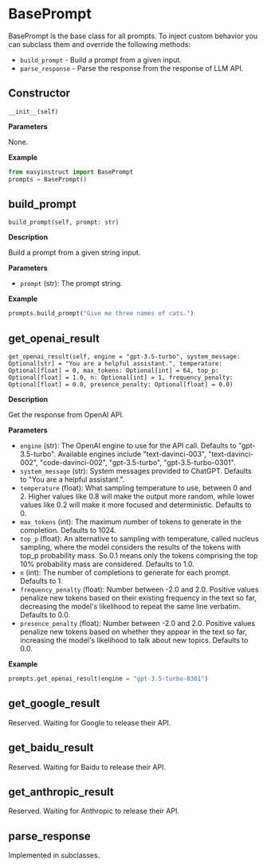 # BasePrompt

BasePrompt is the base class for all prompts. To inject custom behavior you can subclass them and override the following methods:

- `build_prompt` - Build a prompt from a given input.
- `parse_response` - Parse the response from the response of LLM API.

## Constructor

`__init__(self)`

**Parameters**

None.

**Example**

```python
from easyinstruct import BasePrompt
prompts = BasePrompt()
```

## build_prompt

`build_prompt(self, prompt: str)`

**Description**

Build a prompt from a given string input.

**Parameters**

- `prompt` (str): The prompt string.

**Example**

```python
prompts.build_prompt("Give me three names of cats.")
```

## get_openai_result

`get_openai_result(self, engine = "gpt-3.5-turbo", system_message: Optional[str] = "You are a helpful assistant.", temperature: Optional[float] = 0, max_tokens: Optional[int] = 64, top_p: Optional[float] = 1.0, n: Optional[int] = 1, frequency_penalty: Optional[float] = 0.0, presence_penalty: Optional[float] = 0.0)`

**Description**

Get the response from OpenAI API.

**Parameters**

- `engine` (str): The OpenAI engine to use for the API call. Defaults to "gpt-3.5-turbo". Available engines include "text-davinci-003", "text-davinci-002", "code-davinci-002", "gpt-3.5-turbo", "gpt-3.5-turbo-0301".
- `system_message` (str): System messages provided to ChatGPT. Defaults to "You are a helpful assistant.".
- `temperature` (float): What sampling temperature to use, between 0 and 2. Higher values like 0.8 will make the output more random, while lower values like 0.2 will make it more focused and deterministic. Defaults to 0.
- `max_tokens` (int): The maximum number of tokens to generate in the completion. Defaults to 1024.
- `top_p` (float): An alternative to sampling with temperature, called nucleus sampling, where the model considers the results of the tokens with top_p probability mass. So 0.1 means only the tokens comprising the top 10% probability mass are considered. Defaults to 1.0.
- `n` (int): The number of completions to generate for each prompt. Defaults to 1.
- `frequency_penalty` (float): Number between -2.0 and 2.0. Positive values penalize new tokens based on their existing frequency in the text so far, decreasing the model's likelihood to repeat the same line verbatim. Defaults to 0.0.
- `presence_penalty` (float): Number between -2.0 and 2.0. Positive values penalize new tokens based on whether they appear in the text so far, increasing the model's likelihood to talk about new topics. Defaults to 0.0.

**Example**

```python
prompts.get_openai_result(engine = "gpt-3.5-turbo-0301")
```

## get_google_result

Reserved. Waiting for Google to release their API.

## get_baidu_result

Reserved. Waiting for Baidu to release their API.

## get_anthropic_result

Reserved. Waiting for Anthropic to release their API.

## parse_response

Implemented in subclasses.
